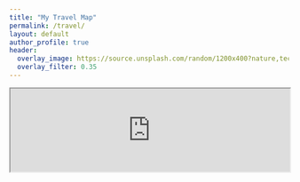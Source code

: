 ```yaml
---
title: "My Travel Map"
permalink: /travel/
layout: default
author_profile: true
header:
  overlay_image: https://source.unsplash.com/random/1200x400?nature,technology,city
  overlay_filter: 0.35
---
```



<iframe src="https://www.google.com/maps/d/u/0/embed?mid=1mPiLutLgPaihLS4zBOnrb9mupxQ" width="100%"></iframe>
